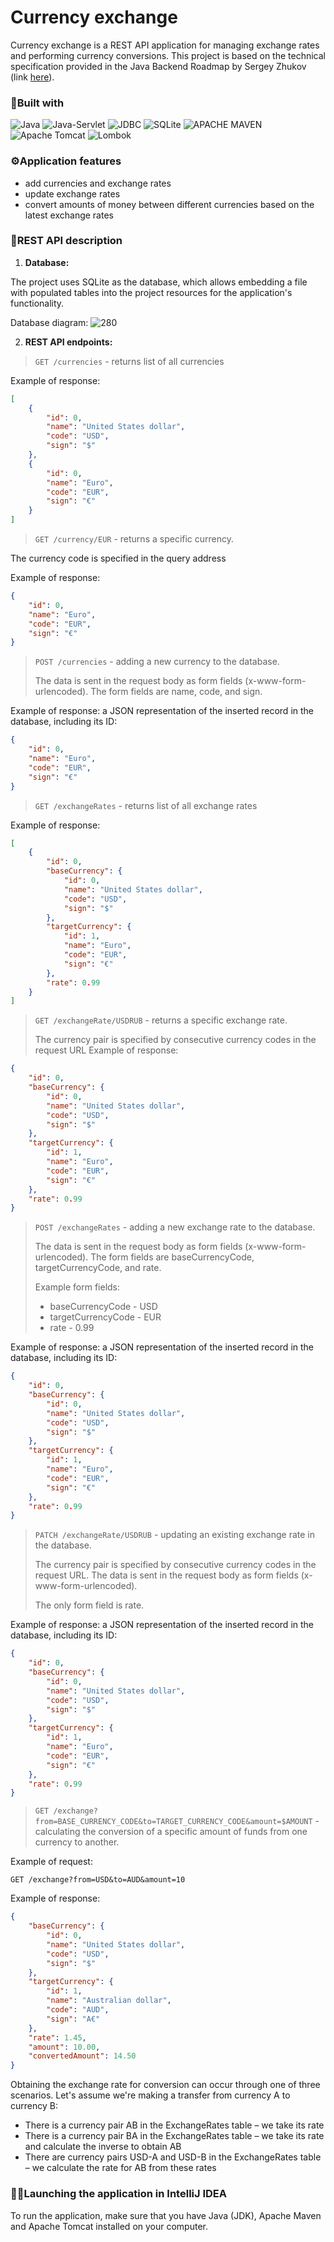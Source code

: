 # Currency exchange

Currency exchange is a REST API application for managing exchange rates and performing currency conversions. This project is based on the technical specification provided in the Java Backend Roadmap by Sergey Zhukov (link [here](https://zhukovsd.github.io/java-backend-learning-course/projects/currency-exchange/)). 

### 🧱Built with
![Java](https://img.shields.io/badge/java-%23ED8B00.svg?style=for-the-badge&logo=openjdk&logoColor=white) ![Java-Servlet](https://img.shields.io/badge/Java%20SERVLET-003545?style=for-the-badge&logo=openjdk&logoColor=white) ![JDBC](https://img.shields.io/badge/JDBC-59666C?style=for-the-badge&logo=Hibernate&logoColor=white) ![SQLite](https://img.shields.io/badge/SQLite-blue?style=for-the-badge&logo=sqlite&logoSize=auto&color=%23003B57) ![APACHE MAVEN](https://img.shields.io/badge/Apache%20Maven-blue?style=for-the-badge&logo=apachemaven&logoSize=auto&color=%23C71A36) ![Apache Tomcat](https://img.shields.io/badge/apache%20tomcat-%23F8DC75.svg?style=for-the-badge&logo=apache-tomcat&logoColor=black) ![Lombok](https://img.shields.io/badge/Lombok-D70A53?style=for-the-badge&logo=Lombok&logoColor=white)
### ⚙️Application features 
- add currencies and exchange rates
- update exchange rates
- convert amounts of money between different currencies based on the latest exchange rates

### 📝REST API description

1. **Database:**

The project uses SQLite as the database, which allows embedding a file with populated tables into the project resources for the application's functionality. 

Database diagram:
![280](https://github.com/user-attachments/assets/731468ad-557a-4de6-b0d5-efd29cbdd81d)

2. **REST API endpoints:**

>`GET /currencies` - returns list of all currencies

Example of response:
```json
[
    {
        "id": 0,
        "name": "United States dollar",
        "code": "USD",
        "sign": "$"
    },   
    {
        "id": 0,
        "name": "Euro",
        "code": "EUR",
        "sign": "€"
    }
]
```
>`GET /currency/EUR` - returns a specific currency.
>
The currency code is specified in the query address 

Example of response:
```json
{
    "id": 0,
    "name": "Euro",
    "code": "EUR",
    "sign": "€"
}
```

> `POST /currencies` - adding a new currency to the database. 
> 
> The data is sent in the request body as form fields (x-www-form-urlencoded). The form fields are name, code, and sign. 

Example of response: a JSON representation of the inserted record in the database, including its ID:
```json
{
    "id": 0,
    "name": "Euro",
    "code": "EUR",
    "sign": "€"
}
```
>`GET /exchangeRates`  - returns list of all exchange rates

Example of response:
```json
[
    {
        "id": 0,
        "baseCurrency": {
            "id": 0,
            "name": "United States dollar",
            "code": "USD",
            "sign": "$"
        },
        "targetCurrency": {
            "id": 1,
            "name": "Euro",
            "code": "EUR",
            "sign": "€"
        },
        "rate": 0.99
    }
]
```
> `GET /exchangeRate/USDRUB` - returns a specific exchange rate.
> 
> The currency pair is specified by consecutive currency codes in the request URL
Example of response:
```json
{
    "id": 0,
    "baseCurrency": {
        "id": 0,
        "name": "United States dollar",
        "code": "USD",
        "sign": "$"
    },
    "targetCurrency": {
        "id": 1,
        "name": "Euro",
        "code": "EUR",
        "sign": "€"
    },
    "rate": 0.99
}
```
> `POST /exchangeRates` - adding a new exchange rate to the database. 
> 
> The data is sent in the request body as form fields (x-www-form-urlencoded). The form fields are baseCurrencyCode, targetCurrencyCode, and rate. 
> 
> Example form fields:
> - baseCurrencyCode - USD
> - targetCurrencyCode - EUR
> - rate - 0.99

Example of response: a JSON representation of the inserted record in the database, including its ID:
```json
{
    "id": 0,
    "baseCurrency": {
        "id": 0,
        "name": "United States dollar",
        "code": "USD",
        "sign": "$"
    },
    "targetCurrency": {
        "id": 1,
        "name": "Euro",
        "code": "EUR",
        "sign": "€"
    },
    "rate": 0.99
}
```

>`PATCH /exchangeRate/USDRUB` - updating an existing exchange rate in the database. 
>
>The currency pair is specified by consecutive currency codes in the request URL. The data is sent in the request body as form fields (x-www-form-urlencoded). 
>
>The only form field is rate.

Example of response: a JSON representation of the inserted record in the database, including its ID:
```json
{
    "id": 0,
    "baseCurrency": {
        "id": 0,
        "name": "United States dollar",
        "code": "USD",
        "sign": "$"
    },
    "targetCurrency": {
        "id": 1,
        "name": "Euro",
        "code": "EUR",
        "sign": "€"
    },
    "rate": 0.99
}
```

>`GET /exchange?from=BASE_CURRENCY_CODE&to=TARGET_CURRENCY_CODE&amount=$AMOUNT` - calculating the conversion of a specific amount of funds from one currency to another. 

Example of request: 
```
GET /exchange?from=USD&to=AUD&amount=10
```
Example of response: 
```json
{
    "baseCurrency": {
        "id": 0,
        "name": "United States dollar",
        "code": "USD",
        "sign": "$"
    },
    "targetCurrency": {
        "id": 1,
        "name": "Australian dollar",
        "code": "AUD",
        "sign": "A€"
    },
    "rate": 1.45,
    "amount": 10.00,
    "convertedAmount": 14.50
}
```
Obtaining the exchange rate for conversion can occur through one of three scenarios. Let's assume we're making a transfer from currency A to currency B:

- There is a currency pair AB in the ExchangeRates table – we take its rate
- There is a currency pair BA in the ExchangeRates table – we take its rate and calculate the inverse to obtain AB
- There are currency pairs USD-A and USD-B in the ExchangeRates table – we calculate the rate for AB from these rates

### 👩‍💻Launching the application in IntelliJ IDEA

To run the application, make sure that you have Java (JDK), Apache Maven and Apache Tomcat installed on your computer.
